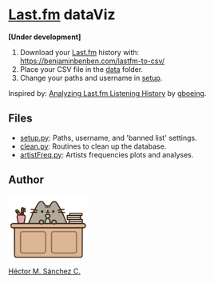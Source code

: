 # [Last.fm](https://www.last.fm/) dataViz

**[Under development]**

1. Download your [Last.fm](https://www.last.fm/) history with: https://benjaminbenben.com/lastfm-to-csv/
2. Place your CSV file in the [data](./data) folder.
3. Change your paths and username in [setup](./setup.py).

Inspired by: [Analyzing Last.fm Listening History](https://geoffboeing.com/2016/05/analyzing-lastfm-history/) by [gboeing](https://geoffboeing.com/author/geoff/).

##  Files

* [setup.py](./setup.py): Paths, username, and 'banned list' settings.
* [clean.py](./clean.py): Routines to clean up the database.
* [artistFreq.py](./artistFreq): Artists frequencies plots and analyses.

## Author

<img src="./media/pusheen.jpg" height="130px" align="middle"><br>

[Héctor M. Sánchez C.](https://chipdelmal.github.io/)
